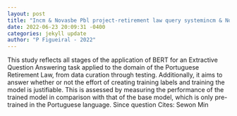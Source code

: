 ```yaml
--- 
layout: post 
title: "Incm & Novasbe Pbl project-retirement law query systemincm & Novasbe Pbl project-retirement law query system: improving the performance of a bert model applied " 
date: 2022-06-23 20:09:31 -0400 
categories: jekyll update 
author: "P Figueiral - 2022" 
--- 
```

This study reflects all stages of the application of BERT for an Extractive Question Answering task applied to the domain of the Portuguese Retirement Law, from data curation through testing. Additionally, it aims to answer whether or not the effort of creating training labels and training the model is justifiable. This is assessed by measuring the performance of the trained model in comparison with that of the base model, which is only pre-trained in the Portuguese language. Since question Cites: Sewon Min
